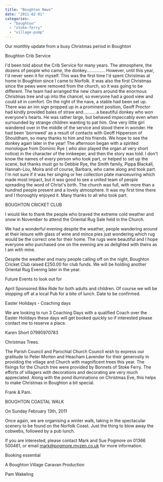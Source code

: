 ```yaml
---
title: "Boughton News"
date: "2011-02-01"
categories: 
  - "boughton"
  - "stoke-ferry"
  - "village-pump"
---
```


Our monthly update from a busy Christmas period in Boughton

Boughton Crib Service

I'd been told about the Crib Service for many years. The atmosphere, the dozens of people who came, the donkey............... However, until this year, I'd never seen it for myself. This was the first time I'd spent Christmas at home in Boughton since I came to Norfolk. It was also the first Christmas since the pews were removed from the church, so it was going to be different. The team had arranged the new chairs around the enormous Christmas tree and up into the chancel, so everyone had a good view and could sit in comfort. On the right of the nave, a stable had been set up. There was an inn sign propped up in a prominent position, Geoff Proctor had kindly provided bales of straw and...........a beautiful donkey who won everyone's hearts. He was rather large, but behaved impeccably even when surrounded by strange children wanting to pat him. One very little girl wandered over in the middle of the service and stood there in wonder. He had been 'borrowed' as a result of contacts with Geoff Hipperson of Shouldham, so many thanks to him and his friends. We hope to see the donkey again later in the year! The afternoon began with a spirited monologue from Dominic Rye ( who also played the organ at very short notice) in the character of the innkeeper, and then the story was told. I don't know the names of every person who took part, or helped to set up the scene, but thanks must go to Debbie Rye, the Smith family, Pippa Blackall, Hannah-Lou, Moira and of course, Barbara, who came along and took part. I'm not sure if it was her singing or her collection plate manoeuvring which made most impact, but it was good to see a united team of people spreading the word of Christ's birth. The church was full, with more than a hundred people present and a lovely atmosphere. It was my first time there and I thoroughly enjoyed it. Many thanks to all who took part.

BOUGHTON CRICKET CLUB

I would like to thank the people who braved the extreme cold weather and snow in November to attend the Oriental Rug Sale held in the Church.

We had a wonderful evening despite the weather, people wandering around at their leisure with glass of wine and mince pies just wondering which rug would be the correct one for their home. The rugs were beautiful and I hope everyone who purchased one on the evening are as delighted with theirs as I am with mine.

Despite the weather and many people calling off on the night, Boughton Cricket Club raised £250.00 for club funds. We will be holding another Oriental Rug Evening later in the year.

Future Events to look out for

April Sponsored Bike Ride for both adults and children. Of course we will be stopping off at a local Pub for a bite of lunch. Date to be confirmed.

Easter Holidays - Coaching days

We are looking to run 3 Coaching Days with a qualified Coach over the Easter Holidays these days will get booked quickly so if interested please contact me to reserve a place.

Karen Short 07990970783

Christmas Trees.

The Parish Council and Parochial Church Council wish to express our gratitude to Peter Morten and Heacham Lavender for their generosity in providing the village and Church with magnificent trees this year. The fixings for the Church tree were provided by Bonnets of Stoke Ferry. The efforts of villagers with decorations and decorating are very much appreciated. Along with the pond illuminations on Christmas Eve, this helps to make Christmas in Boughton a bit special.

Frank & Pam.

BOUGHTON COASTAL WALK

On Sunday February 13th, 2011

Once again, we are organising a winter walk, taking in the spectacular scenery to be found on the Norfolk Coast. Just the thing to blow away the cobwebs, followed by a pub lunch.

If you are interested, please contact Mark and Sue Pogmore on 01366 500461, or email mark@pogmore.myzen.co.uk for more information.

Booking essential

A Boughton Village Caravan Production

Pam Wakeling
